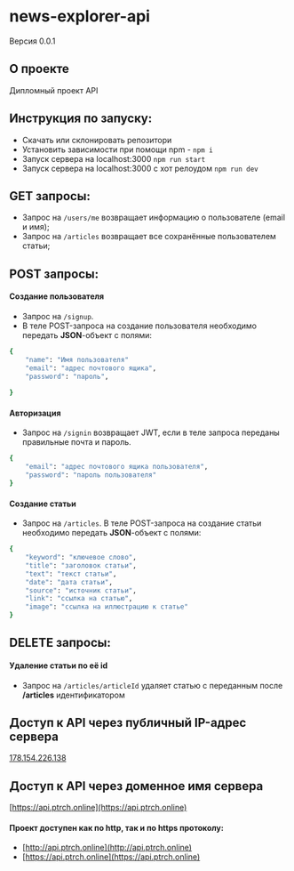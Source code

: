 # news-explorer-api
Версия 0.0.1

## О проекте
Дипломный проект API 

## Инструкция по запуску:
- Скачать или склонировать репозитори
- Установить зависимости при помощи npm - `npm i`
- Запуск сервера на localhost:3000 `npm run start`
- Запуск сервера на localhost:3000 с хот релоудом `npm run dev`

## GET запросы:
- Запрос на `/users/me` возвращает информацию о пользователе (email и имя);
- Запрос на `/articles` возвращает все сохранённые пользователем статьи;

## POST запросы:
#### Создание пользователя
- Запрос на `/signup`.
- В теле POST-запроса на создание пользователя необходимо передать **JSON**-объект с полями:
```sh
{   
    "name": "Имя пользователя"
    "email": "адрес почтового ящика",
    "password": "пароль", 
    
}
```
#### Авторизация
- Запрос на `/signin` возвращает JWT, если в теле запроса переданы правильные почта и пароль.
```sh
{
    "email": "адрес почтового ящика пользователя",
    "password": "пароль пользователя"
}
```
#### Создание статьи
- Запрос на `/articles`.
В теле POST-запроса на создание статьи необходимо передать **JSON**-объект с полями:
```sh
{   
    "keyword": "ключевое слово",
    "title": "заголовок статьи",
    "text": "текст статьи",
    "date": "дата статьи",
    "source": "источник статьи",
    "link": "ссылка на статью",
    "image": "ссылка на иллюстрацию к статье"
} 
```
## DELETE запросы:
#### Удаление статьи по её id
- Запрос на `/articles/articleId` удаляет статью с переданным после **/articles** идентификатором

## Доступ к API через публичный IP-адрес сервера 
[178.154.226.138](http://178.154.226.138/)

## Доступ к API через доменное имя сервера
[https://api.ptrch.online](https://api.ptrch.online)

#### Проект доступен как по http, так и по https протоколу:
- [http://api.ptrch.online](http://api.ptrch.online)
- [https://api.ptrch.online](https://api.ptrch.online)

